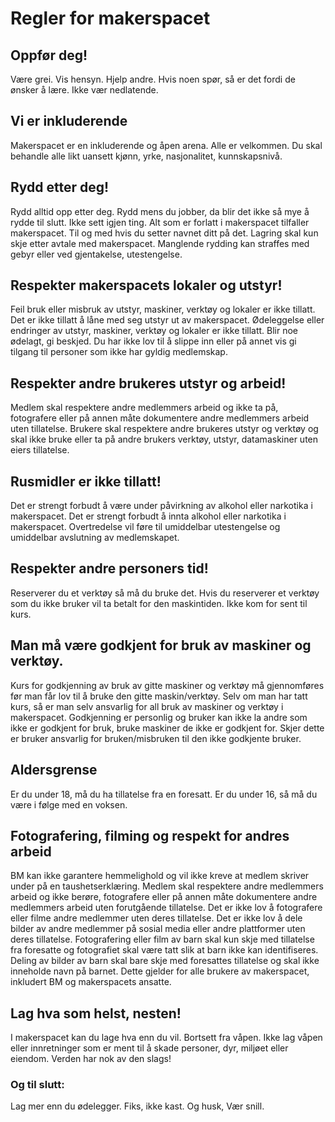 # Regler for makerspacet

## Oppfør deg!

Være grei. Vis hensyn. Hjelp andre. 
Hvis noen spør, så er det fordi de ønsker å lære. Ikke vær nedlatende.

## Vi er inkluderende
Makerspacet er en inkluderende og åpen arena. Alle er velkommen. Du skal behandle alle likt uansett kjønn, yrke, nasjonalitet, kunnskapsnivå. 

## Rydd etter deg!
Rydd alltid opp etter deg. Rydd mens du jobber, da blir det ikke så mye å rydde til slutt. Ikke sett igjen ting. Alt som er forlatt i makerspacet tilfaller makerspacet. Til og med hvis du setter navnet ditt på det. Lagring skal kun skje etter avtale med makerspacet.
Manglende rydding kan straffes med gebyr eller ved gjentakelse, utestengelse.

## Respekter makerspacets lokaler og utstyr!
Feil bruk eller misbruk av utstyr, maskiner, verktøy og lokaler er ikke tillatt. Det er ikke tillatt å låne med seg utstyr ut av makerspacet. Ødeleggelse eller endringer av utstyr, maskiner, verktøy og lokaler er ikke tillatt.
Blir noe ødelagt, gi beskjed. Du har ikke lov til å slippe inn eller på annet vis gi tilgang til personer som ikke har gyldig medlemskap.

## Respekter andre brukeres utstyr og arbeid!
Medlem skal respektere andre medlemmers arbeid og ikke ta på, fotografere eller på annen måte dokumentere andre medlemmers arbeid uten tillatelse. Brukere skal respektere andre brukeres utstyr og verktøy og skal ikke bruke eller ta på andre brukers verktøy, utstyr, datamaskiner uten eiers tillatelse.

## Rusmidler er ikke tillatt!
Det er strengt forbudt å være under påvirkning av alkohol eller narkotika i makerspacet. Det er strengt forbudt å innta alkohol eller narkotika i makerspacet. Overtredelse vil føre til umiddelbar utestengelse og umiddelbar avslutning av medlemskapet.

## Respekter andre personers tid!
Reserverer du et verktøy så må du bruke det. Hvis du reserverer et verktøy som du ikke bruker vil ta betalt for den maskintiden. Ikke kom for sent til kurs.

## Man må være godkjent for bruk av maskiner og verktøy.
Kurs for godkjenning av bruk av gitte maskiner og verktøy må gjennomføres før man får lov til å bruke den gitte maskin/verktøy. Selv om man har tatt kurs, så er man selv ansvarlig for all bruk av maskiner og verktøy i makerspacet.
Godkjenning er personlig og bruker kan ikke la andre som ikke er godkjent for bruk, bruke maskiner de ikke er godkjent for. Skjer dette er bruker ansvarlig for bruken/misbruken til den ikke godkjente bruker.

## Aldersgrense
Er du under 18, må du ha tillatelse fra en foresatt.
Er du under 16, så må du være i følge med en voksen.

## Fotografering, filming og respekt for andres arbeid
BM kan ikke garantere hemmelighold og vil ikke kreve at medlem skriver under på en taushetserklæring. Medlem skal respektere andre medlemmers arbeid og ikke berøre, fotografere eller på annen måte dokumentere andre medlemmers arbeid uten forutgående tillatelse. Det er ikke lov å fotografere eller filme andre medlemmer uten deres tillatelse. Det er ikke lov å dele bilder av andre medlemmer på sosial media eller andre plattformer uten deres tillatelse. Fotografering eller film av barn skal kun skje med tillatelse fra foresatte og fotografiet skal være tatt slik at barn ikke kan identifiseres. Deling av bilder av barn skal bare skje med foresattes tillatelse og skal ikke inneholde navn på barnet. Dette gjelder for alle brukere av makerspacet, inkludert BM og makerspacets ansatte.

## Lag hva som helst, nesten!
I makerspacet kan du lage hva enn du vil. Bortsett fra våpen. Ikke lag våpen eller innretninger som er ment til å skade personer, dyr, miljøet eller eiendom. Verden har nok av den slags!

### Og til slutt:
Lag mer enn du ødelegger. Fiks, ikke kast. Og husk, Vær snill.
